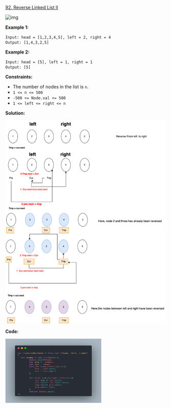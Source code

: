 
[92. Reverse Linked List II](https://leetcode.com/problems/reverse-linked-list-ii/description/)

![img](https://assets.leetcode.com/uploads/2021/02/19/rev2ex2.jpg)

**Example 1:**
```
Input: head = [1,2,3,4,5], left = 2, right = 4
Output: [1,4,3,2,5]
```

**Example 2:**

```
Input: head = [5], left = 1, right = 1
Output: [5]
```


**Constraints:**

- The number of nodes in the list is `n`.
- `1 <= n <= 500`
- `-500 <= Node.val <= 500`
- `1 <= left <= right <= n`

**Solution:**

![Image Description](反转链表.drawio.png)

**Code:**

<img src="image-1.png" alt="alt text" width="300" height="200"/>

